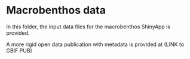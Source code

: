 # Macrobenthos data

In this folder, the input data files for the macrobenthos ShinyApp is provided.

A more rigid open data publication with metadata is provided at (LINK to GBIF PUB)
